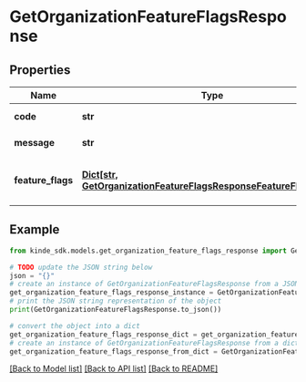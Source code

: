 # GetOrganizationFeatureFlagsResponse


## Properties

Name | Type | Description | Notes
------------ | ------------- | ------------- | -------------
**code** | **str** | Response code. | [optional] 
**message** | **str** | Response message. | [optional] 
**feature_flags** | [**Dict[str, GetOrganizationFeatureFlagsResponseFeatureFlagsValue]**](GetOrganizationFeatureFlagsResponseFeatureFlagsValue.md) | The environment&#39;s feature flag settings. | [optional] 

## Example

```python
from kinde_sdk.models.get_organization_feature_flags_response import GetOrganizationFeatureFlagsResponse

# TODO update the JSON string below
json = "{}"
# create an instance of GetOrganizationFeatureFlagsResponse from a JSON string
get_organization_feature_flags_response_instance = GetOrganizationFeatureFlagsResponse.from_json(json)
# print the JSON string representation of the object
print(GetOrganizationFeatureFlagsResponse.to_json())

# convert the object into a dict
get_organization_feature_flags_response_dict = get_organization_feature_flags_response_instance.to_dict()
# create an instance of GetOrganizationFeatureFlagsResponse from a dict
get_organization_feature_flags_response_from_dict = GetOrganizationFeatureFlagsResponse.from_dict(get_organization_feature_flags_response_dict)
```
[[Back to Model list]](../README.md#documentation-for-models) [[Back to API list]](../README.md#documentation-for-api-endpoints) [[Back to README]](../README.md)



